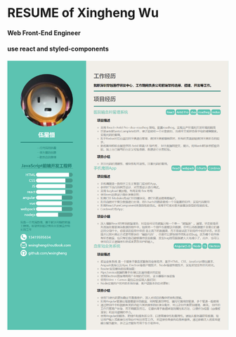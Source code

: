 # RESUME of Xingheng Wu

#### Web Front-End Engineer
#### use react and styled-components

![简历][resume]

[resume]: ./public/resume.png 